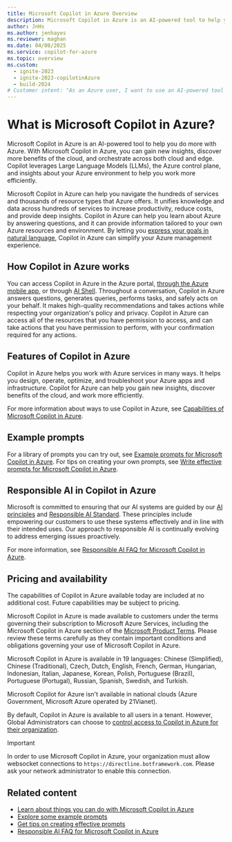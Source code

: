 ```yaml
---
title: Microsoft Copilot in Azure Overview
description: Microsoft Copilot in Azure is an AI-powered tool to help you do more with Azure.
author: JnHs
ms.author: jenhayes
ms.reviewer: maghan
ms.date: 04/08/2025
ms.service: copilot-for-azure
ms.topic: overview
ms.custom:
  - ignite-2023
  - ignite-2023-copilotinAzure
  - build-2024
# Customer intent: "As an Azure user, I want to use an AI-powered tool to simplify Azure management tasks, so that I can increase productivity, reduce costs, and better leverage the capabilities of my cloud environment."
---
```


# What is Microsoft Copilot in Azure?

Microsoft Copilot in Azure is an AI-powered tool to help you do more with Azure. With Microsoft Copilot in Azure, you can gain new insights, discover more benefits of the cloud, and orchestrate across both cloud and edge. Copilot leverages Large Language Models (LLMs), the Azure control plane, and insights about your Azure environment to help you work more efficiently.

Microsoft Copilot in Azure can help you navigate the hundreds of services and thousands of resource types that Azure offers. It unifies knowledge and data across hundreds of services to increase productivity, reduce costs, and provide deep insights. Copilot in Azure can help you learn about Azure by answering questions, and it can provide information tailored to your own Azure resources and environment. By letting you [express your goals in natural language](write-effective-prompts.md), Copilot in Azure can simplify your Azure management experience.

## How Copilot in Azure works

You can access Copilot in Azure in the Azure portal, [through the Azure mobile app](../azure-portal/mobile-app/microsoft-copilot-in-azure.md), or through [AI Shell](ai-shell-overview.md). Throughout a conversation, Copilot in Azure answers questions, generates queries, performs tasks, and safely acts on your behalf. It makes high-quality recommendations and takes actions while respecting your organization's policy and privacy. Copilot in Azure can access all of the resources that you have permission to access, and can take actions that you have permission to perform, with your confirmation required for any actions.

## Features of Copilot in Azure

Copilot in Azure helps you work with Azure services in many ways. It helps you design, operate, optimize, and troubleshoot your Azure apps and infrastructure. Copilot for Azure can help you gain new insights, discover benefits of the cloud, and work more efficiently.

For more information about ways to use Copilot in Azure, see [Capabilities of Microsoft Copilot in Azure](capabilities.md).

## Example prompts

For a library of prompts you can try out, see [Example prompts for Microsoft Copilot in Azure](example-prompts.md). For tips on creating your own prompts, see [Write effective prompts for Microsoft Copilot in Azure](write-effective-prompts.md).

## Responsible AI in Copilot in Azure

Microsoft is committed to ensuring that our AI systems are guided by our [AI principles](https://www.microsoft.com/ai/principles-and-approach/) and [Responsible AI Standard](https://www.microsoft.com/ai/responsible-ai). These principles include empowering our customers to use these systems effectively and in line with their intended uses. Our approach to responsible AI is continually evolving to address emerging issues proactively.

For more information, see [Responsible AI FAQ for Microsoft Copilot in Azure](responsible-ai-faq.md).

## Pricing and availability

The capabilities of Copilot in Azure available today are included at no additional cost. Future capabilities may be subject to pricing.

Microsoft Copilot in Azure is made available to customers under the terms governing their subscription to Microsoft Azure Services, including the Microsoft Copilot in Azure section of the [Microsoft Product Terms](https://www.microsoft.com/licensing/terms/productoffering/MicrosoftAzure/EAEAS). Please review these terms carefully as they contain important conditions and obligations governing your use of Microsoft Copilot in Azure.

Microsoft Copilot in Azure is available in 19 languages: Chinese (Simplified), Chinese (Traditional), Czech, Dutch, English, French, German, Hungarian, Indonesian, Italian, Japanese, Korean, Polish, Portuguese (Brazil), Portuguese (Portugal), Russian, Spanish, Swedish, and Turkish.

Microsoft Copilot for Azure isn't available in national clouds (Azure Government, Microsoft Azure operated by 21Vianet).

By default, Copilot in Azure is available to all users in a tenant. However, Global Administrators can choose to [control access to Copilot in Azure for their organization](manage-access.md).

> [!IMPORTANT]
> In order to use Microsoft Copilot in Azure, your organization must allow websocket connections to `https://directline.botframework.com`. Please ask your network administrator to enable this connection.

## Related content

- [Learn about things you can do with Microsoft Copilot in Azure](capabilities.md)
- [Explore some example prompts](example-prompts.md)
- [Get tips on creating effective prompts](write-effective-prompts.md)
- [Responsible AI FAQ for Microsoft Copilot in Azure](responsible-ai-faq.md)

